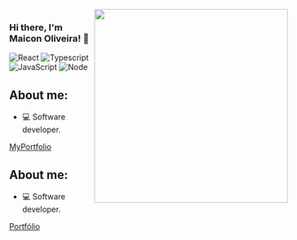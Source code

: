 <img align="right" src="https://agencefl.com/wp-content/uploads/2020/05/creation-site-internet-perpignan-1.png" height="350"/>

### Hi there, I'm Maicon Oliveira! 👋

![React](https://img.shields.io/badge/react%20-FFFFFF.svg?&style=for-the-badge&logo=react&logoColor=black)
![Typescript](https://img.shields.io/badge/typescript%20-FFFFFF.svg?&style=for-the-badge&logo=typescript&logoColor=black)
![JavaScript](https://img.shields.io/badge/javascript-FFFFFF.svg?&style=for-the-badge&logo=javascript&logoColor=black)
![Node](https://img.shields.io/badge/node.js%20-FFFFFF.svg?&style=for-the-badge&logo=node.js&logoColor=black)


## About me:
- 💻 Software developer.

[MyPortfolio](https://maiconoliveira.vercel.app)
## About me:
- 💻 Software developer.

[Portfólio](https://maiconoliveira.vercel.app)

